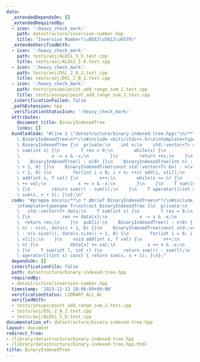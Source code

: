 ```yaml
---
data:
  _extendedDependsOn: []
  _extendedRequiredBy:
  - icon: ':heavy_check_mark:'
    path: datastructure/inversion-number.hpp
    title: "Inversion Number(\u8EE2\u5012\u6570)"
  _extendedVerifiedWith:
  - icon: ':heavy_check_mark:'
    path: tests/aoj/ALDS1_5_D.test.cpp
    title: tests/aoj/ALDS1_5_D.test.cpp
  - icon: ':heavy_check_mark:'
    path: tests/aoj/DSL_2_B_2.test.cpp
    title: tests/aoj/DSL_2_B_2.test.cpp
  - icon: ':heavy_check_mark:'
    path: tests/yosupo/point_add_range_sum_2.test.cpp
    title: tests/yosupo/point_add_range_sum_2.test.cpp
  _isVerificationFailed: false
  _pathExtension: hpp
  _verificationStatusIcon: ':heavy_check_mark:'
  attributes:
    document_title: BinaryIndexedTree
    links: []
  bundledCode: "#line 2 \"datastructure/binary-indexed-tree.hpp\"\n/**\n * @brief\
    \ BinaryIndexedTree\n**/\n#include <bits/stdc++.h>\n\ntemplate<typename T>\nstruct\
    \ BinaryIndexedTree {\n  private:\n    int n;\n    std::vector<T> data;\n    T\
    \ sum(int x) {\n        T res = 0;\n        while(x) {\n            res += data[x];\n\
    \            x -= x & -x;\n        }\n        return res;\n    }\n  public:\n\
    \    BinaryIndexedTree() : n(0) {}\n    BinaryIndexedTree(int n) : n(n), data(n\
    \ + 1, 0) {}\n    BinaryIndexedTree(const std::vector<T> &v) : n(v.size()), data(v.size()\
    \ + 1, 0) {\n        for(int i = 0; i < n; ++i) add(i, v[i]);\n    }\n    void\
    \ add(int x, T val) {\n        x++;\n        while(x <= n) {\n            data[x]\
    \ += val;\n            x += x & -x;\n        }\n    }\n    T sum(int l, int r)\
    \ {\n        return sum(r) - sum(l);\n    }\n    T operator[](int x) const { return\
    \ sum(x, x + 1); }\n};\n"
  code: "#pragma once\n/**\n * @brief BinaryIndexedTree\n**/\n#include <bits/stdc++.h>\n\
    \ntemplate<typename T>\nstruct BinaryIndexedTree {\n  private:\n    int n;\n \
    \   std::vector<T> data;\n    T sum(int x) {\n        T res = 0;\n        while(x)\
    \ {\n            res += data[x];\n            x -= x & -x;\n        }\n      \
    \  return res;\n    }\n  public:\n    BinaryIndexedTree() : n(0) {}\n    BinaryIndexedTree(int\
    \ n) : n(n), data(n + 1, 0) {}\n    BinaryIndexedTree(const std::vector<T> &v)\
    \ : n(v.size()), data(v.size() + 1, 0) {\n        for(int i = 0; i < n; ++i) add(i,\
    \ v[i]);\n    }\n    void add(int x, T val) {\n        x++;\n        while(x <=\
    \ n) {\n            data[x] += val;\n            x += x & -x;\n        }\n   \
    \ }\n    T sum(int l, int r) {\n        return sum(r) - sum(l);\n    }\n    T\
    \ operator[](int x) const { return sum(x, x + 1); }\n};"
  dependsOn: []
  isVerificationFile: false
  path: datastructure/binary-indexed-tree.hpp
  requiredBy:
  - datastructure/inversion-number.hpp
  timestamp: '2023-12-13 18:06:09+09:00'
  verificationStatus: LIBRARY_ALL_AC
  verifiedWith:
  - tests/yosupo/point_add_range_sum_2.test.cpp
  - tests/aoj/DSL_2_B_2.test.cpp
  - tests/aoj/ALDS1_5_D.test.cpp
documentation_of: datastructure/binary-indexed-tree.hpp
layout: document
redirect_from:
- /library/datastructure/binary-indexed-tree.hpp
- /library/datastructure/binary-indexed-tree.hpp.html
title: BinaryIndexedTree
---
```


